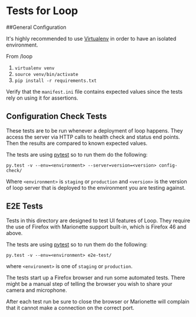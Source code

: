 # Tests for Loop

##General Configuration

It's highly recommended to use [Virtualenv](https://virtualenv.pypa.io/en/latest/)
in order to have an isolated environment.

From /loop

1. `virtualenv venv`
2. `source venv/bin/activate`
3. `pip install -r requirements.txt`

Verify that the `manifest.ini` file contains expected values since the tests
rely on using it for assertions.

## Configuration Check Tests

These tests are to be run whenever a deployment of loop happens. They access
the server via HTTP calls to health check and status end points. Then the
results are compared to known expected values.

The tests are using [pytest](http://pytest.org/latest/) so to run them do the
following:

`py.test -v --env=<environment> --server=version=<version> config-check/`

Where `<environment>` is `staging` or `production` and `<version>` is the
version of loop server that is deployed to the environment you are testing
against.

## E2E Tests

Tests in this directory are designed to test UI features of Loop. They require
the use of Firefox with Marionette support built-in, which is Firefox 46 and
above.

The tests are using [pytest](http://pytest.org/latest/) so to run them do the
following:

`py.test -v --env=<environment> e2e-test/`

where `<environemt>` is one of `staging` or `production`.

The tests start up a Firefox browser and run some automated tests. There might
be a manual step of telling the browser you wish to share your camera and
microphone.

After each test run be sure to close the browser or Marionette will complain
that it cannot make a connection on the correct port.
